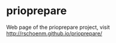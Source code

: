 prioprepare
===========

Web page of the prioprepare project, visit http://rschoenm.github.io/prioprepare/
